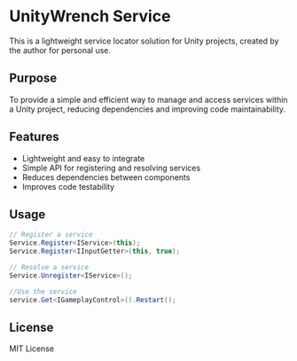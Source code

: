 # UnityWrench Service

This is a lightweight service locator solution for Unity projects, created by the author for personal use.

## Purpose

To provide a simple and efficient way to manage and access services within a Unity project, reducing dependencies and improving code maintainability.

## Features

*   Lightweight and easy to integrate
*   Simple API for registering and resolving services
*   Reduces dependencies between components
*   Improves code testability

## Usage

```csharp
// Register a service
Service.Register<IService>(this);
Service.Register<IInputGetter>(this, true);

// Resolve a service
Service.Unregister<IService>();

//Use the service
service.Get<IGameplayControl>().Restart();
```

## License

MIT License